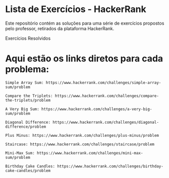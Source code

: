 

# Lista de Exercícios - HackerRank

Este repositório contém as soluções para uma série de exercícios propostos pelo professor, retirados da plataforma HackerRank.

Exercícios Resolvidos

# Aqui estão os links diretos para cada problema:

    Simple Array Sum: https://www.hackerrank.com/challenges/simple-array-sum/problem

    Compare the Triplets: https://www.hackerrank.com/challenges/compare-the-triplets/problem

    A Very Big Sum: https://www.hackerrank.com/challenges/a-very-big-sum/problem

    Diagonal Difference: https://www.hackerrank.com/challenges/diagonal-difference/problem

    Plus Minus: https://www.hackerrank.com/challenges/plus-minus/problem

    Staircase: https://www.hackerrank.com/challenges/staircase/problem

    Mini-Max Sum: https://www.hackerrank.com/challenges/mini-max-sum/problem

    Birthday Cake Candles: https://www.hackerrank.com/challenges/birthday-cake-candles/problem
